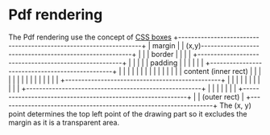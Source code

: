 
# Pdf rendering

The Pdf rendering use the concept of [CSS boxes](http://www.w3schools.com/css/css_boxmodel.asp)
+------------------------------------------------------------------+
|                            margin                                |
|  (x,y)--------------------------------------------------------+  |
|  |                         border                             |  |
|  |  +------------------------------------------------------+  |  |
|  |  |                      padding                         |  |  |
|  |  |  +------------------------------------------------+  |  |  |
|  |  |  |                                                |  |  |  |
|  |  |  |              content (inner rect)              |  |  |  |
|  |  |  |                                                |  |  |  |
|  |  |  +------------------------------------------------+  |  |  |
|  |  |                                                      |  |  |
|  |  +------------------------------------------------------+  |  |
|  |                                                            |  |
|  +------------------------------------------------------------+  |
|                          (outer rect)                            |
+------------------------------------------------------------------+
The (x, y) point determines the top left point of the drawing part so it excludes the margin as it is a transparent area.

